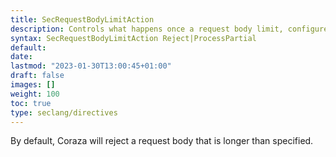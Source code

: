 ```yaml
---
title: SecRequestBodyLimitAction
description: Controls what happens once a request body limit, configured with SecRequestBodyLimit, is encountered
syntax: SecRequestBodyLimitAction Reject|ProcessPartial
default: 
date: 
lastmod: "2023-01-30T13:00:45+01:00"
draft: false
images: []
weight: 100
toc: true
type: seclang/directives
---
```


By default, Coraza will reject a request body that is longer than specified.

